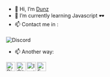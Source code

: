 - 👋 Hi, I’m [Dunz](https://top.gg/bot/627531554255798282)
- 🌱 I’m currently learning Javascript 🕶️
- 📫 Contact me in :
####
![Discord](https://discord.c99.nl/widget/theme-3/516482175617728514.png)
- 📫 Another way:
<a href="https://discord.gg/uFguJQV6Dw">
  <img align="left" alt="Discord Server" width="25px" src="https://cdn.jsdelivr.net/npm/simple-icons@v3/icons/discord.svg" />
</a>
 <a href="https://github.com/DungCan">
  <img align="left" alt="Github" width="25px" src="https://cdn.jsdelivr.net/npm/simple-icons@v3/icons/github.svg" />
</a>
<a href="https://www.instagram.com/dunzisme/">
  <img align="left" alt="Instagram" width="25px" src="https://cdn.jsdelivr.net/npm/simple-icons@v3/icons/instagram.svg" />
</a>
<a href="https://www.facebook.com/middpls/">
  <img align="left" alt="Facebook" width="25px" src="https://cdn.jsdelivr.net/npm/simple-icons@v3/icons/facebook.svg" />
</a>
